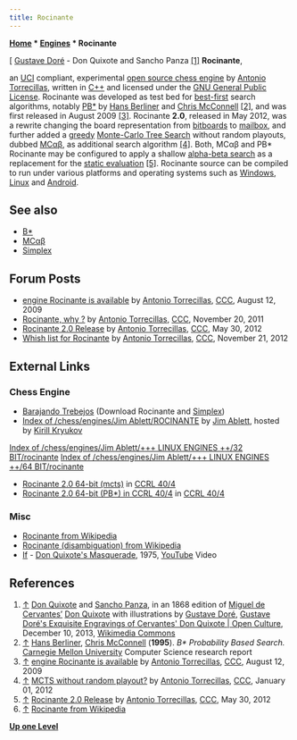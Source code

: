 ```yaml
---
title: Rocinante
---
```

**[Home](Home "Home") \* [Engines](Engines "Engines") \* Rocinante**



[ [Gustave Doré](Category:Gustave_Dor%C3%A9 "Category:Gustave Doré") - Don Quixote and Sancho Panza <a id="cite-note-1" href="#cite-ref-1">[1]</a>
**Rocinante**,  

an [UCI](UCI "UCI") compliant, experimental [open source chess engine](Category:Open_Source "Category:Open Source") by [Antonio Torrecillas](Antonio_Torrecillas "Antonio Torrecillas"), written in [C++](Cpp "Cpp") and licensed under the [GNU General Public License](Free_Software_Foundation#GPL "Free Software Foundation"). Rocinante was developed as test bed for [best-first](Best-First "Best-First") search algorithms, notably [PB\*](B* "B*") by [Hans Berliner](Hans_Berliner "Hans Berliner") and [Chris McConnell](Chris_McConnell "Chris McConnell") <a id="cite-note-2" href="#cite-ref-2">[2]</a>, and was first released in August 2009 <a id="cite-note-3" href="#cite-ref-3">[3]</a>. Rocinante **2.0**, released in May 2012, was a rewrite changing the board representation from [bitboards](Bitboards "Bitboards") to [mailbox](Mailbox "Mailbox"), and further added a [greedy](https://en.wikipedia.org/wiki/Greedy_algorithm) [Monte-Carlo Tree Search](Monte-Carlo_Tree_Search "Monte-Carlo Tree Search") without random playouts, dubbed [MCαβ](MC%CE%B1%CE%B2 "MCαβ"), as additional search algorithm <a id="cite-note-4" href="#cite-ref-4">[4]</a>. Both, MCαβ and PB\* Rocinante may be configured to apply a shallow [alpha-beta search](Alpha-Beta "Alpha-Beta") as a replacement for the [static evaluation](Evaluation "Evaluation") <a id="cite-note-5" href="#cite-ref-5">[5]</a>. Rocinante source can be compiled to run under various platforms and operating systems such as [Windows](Windows "Windows"), [Linux](Linux "Linux") and [Android](Android "Android"). 



## See also


* [B\*](B* "B*")
* [MCαβ](MC%CE%B1%CE%B2 "MCαβ")
* [Simplex](Simplex "Simplex")


## Forum Posts


* [engine Rocinante is available](http://www.talkchess.com/forum/viewtopic.php?t=29360) by [Antonio Torrecillas](Antonio_Torrecillas "Antonio Torrecillas"), [CCC](CCC "CCC"), August 12, 2009
* [Rocinante, why ?](http://www.talkchess.com/forum/viewtopic.php?t=41158) by [Antonio Torrecillas](Antonio_Torrecillas "Antonio Torrecillas"), [CCC](CCC "CCC"), November 20, 2011
* [Rocinante 2.0 Release](http://www.talkchess.com/forum/viewtopic.php?t=43895) by [Antonio Torrecillas](Antonio_Torrecillas "Antonio Torrecillas"), [CCC](CCC "CCC"), May 30, 2012
* [Whish list for Rocinante](http://www.talkchess.com/forum/viewtopic.php?t=46105) by [Antonio Torrecillas](Antonio_Torrecillas "Antonio Torrecillas"), [CCC](CCC "CCC"), November 21, 2012


## External Links


### Chess Engine


* [Barajando Trebejos](https://sites.google.com/site/barajandotrebejos/) (Download Rocinante and [Simplex](Simplex "Simplex"))
* [Index of /chess/engines/Jim Ablett/ROCINANTE](http://kirr.homeunix.org/chess/engines/Jim%20Ablett/ROCINANTE/) by [Jim Ablett](Jim_Ablett "Jim Ablett"), hosted by [Kirill Kryukov](Kirill_Kryukov "Kirill Kryukov")


 [Index of /chess/engines/Jim Ablett/+++ LINUX ENGINES ++/32 BIT/rocinante](http://kirr.homeunix.org/chess/engines/Jim%20Ablett/+++%20LINUX%20ENGINES%20++/32%20BIT/rocinante/)
 [Index of /chess/engines/Jim Ablett/+++ LINUX ENGINES ++/64 BIT/rocinante](http://kirr.homeunix.org/chess/engines/Jim%20Ablett/+++%20LINUX%20ENGINES%20++/64%20BIT/rocinante/)
* [Rocinante 2.0 64-bit (mcts)](http://www.computerchess.org.uk/ccrl/404/cgi/engine_details.cgi?print=Details&each_game=1&eng=Rocinante%202.0%2064-bit%20%28mcts%29) in [CCRL 40/4](CCRL "CCRL")
* [Rocinante 2.0 64-bit (PB\*) in CCRL 40/4](http://www.computerchess.org.uk/ccrl/404/cgi/engine_details.cgi?print=Details&each_game=1&eng=Rocinante%202.0%2064-bit%20%28PB*%29) in [CCRL 40/4](CCRL "CCRL")


### Misc


* [Rocinante from Wikipedia](https://en.wikipedia.org/wiki/Rocinante)
* [Rocinante (disambiguation) from Wikipedia](https://en.wikipedia.org/wiki/Rocinante_%28disambiguation%29)
* [If](Category:If "Category:If") - [Don Quixote's Masquerade](https://en.wikipedia.org/wiki/Tea_Break_Over%E2%80%93Back_on_Your_%27Eads!), 1975, [YouTube](https://en.wikipedia.org/wiki/YouTube) Video


 
## References


1. <a id="cite-ref-1" href="#cite-note-1">↑</a> [Don Quixote](https://en.wikipedia.org/wiki/Don_Quixote) and [Sancho Panza](https://en.wikipedia.org/wiki/Sancho_Panza), in an 1868 edition of [Miguel de Cervantes’](https://en.wikipedia.org/wiki/Miguel_de_Cervantes) [Don Quixote](https://en.wikipedia.org/wiki/Don_Quixote) with illustrations by [Gustave Doré](Category:Gustave_Dor%C3%A9 "Category:Gustave Doré"), [Gustave Doré's Exquisite Engravings of Cervantes' Don Quixote | Open Culture](http://www.openculture.com/2013/12/gustave-dores-definitive-engravings-of-don-quixote.html), December 10, 2013, [Wikimedia Commons](https://en.wikipedia.org/wiki/Wikimedia_Commons)
2. <a id="cite-ref-2" href="#cite-note-2">↑</a> [Hans Berliner](Hans_Berliner "Hans Berliner"), [Chris McConnell](Chris_McConnell "Chris McConnell") (**1995**). *B\* Probability Based Search.* [Carnegie Mellon University](Carnegie_Mellon_University "Carnegie Mellon University") Computer Science research report
3. <a id="cite-ref-3" href="#cite-note-3">↑</a> [engine Rocinante is available](http://www.talkchess.com/forum/viewtopic.php?t=29360) by [Antonio Torrecillas](Antonio_Torrecillas "Antonio Torrecillas"), [CCC](CCC "CCC"), August 12, 2009
4. <a id="cite-ref-4" href="#cite-note-4">↑</a> [MCTS without random playout?](http://www.talkchess.com/forum/viewtopic.php?t=41730) by [Antonio Torrecillas](Antonio_Torrecillas "Antonio Torrecillas"), [CCC](CCC "CCC"), January 01, 2012
5. <a id="cite-ref-5" href="#cite-note-5">↑</a> [Rocinante 2.0 Release](http://www.talkchess.com/forum/viewtopic.php?t=43895) by [Antonio Torrecillas](Antonio_Torrecillas "Antonio Torrecillas"), [CCC](CCC "CCC"), May 30, 2012
6. <a id="cite-ref-6" href="#cite-note-6">↑</a> [Rocinante from Wikipedia](https://en.wikipedia.org/wiki/Rocinante)

**[Up one Level](Engines "Engines")**







 
